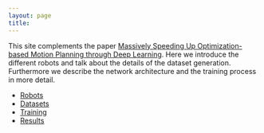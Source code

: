 ```yaml
---
layout: page
title: 
---
```


This site complements the paper [Massively Speeding Up Optimization-based Motion Planning through Deep Learning](https://arxiv.org).
Here we introduce the different robots and talk about the details of the dataset generation.
Furthermore we describe the network architecture and the training process in more detail.



* [Robots](/_pages/robot.md)
* [Datasets](/_pages/dataset.md)
* [Training](/_pages/training.md)
* [Results](/_pages/results.md)

